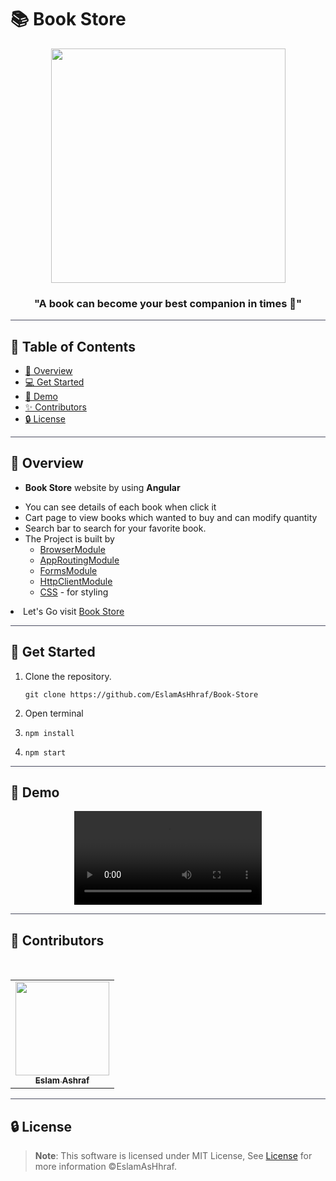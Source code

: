 # 📚 Book Store

<div align="center">

<img height=375px src="https://mir-s3-cdn-cf.behance.net/project_modules/max_1200/ab4f4e58178827.59f2178e70142.gif">
<div align="center"  width=10%>

### "A book can become your best companion in times 📙"

</div>
</div>

<hr style="background-color: #4b4c60"></hr>

## 📝 Table of Contents

- <a href ="#about"> 📙 Overview</a>
- <a href ="#started"> 💻 Get Started</a>
- <a href ="#video"> 🎥 Demo</a>
- <a href ="#contributors"> ✨ Contributors</a>
- <a href ="#license"> 🔒 License</a>
<hr style="background-color: #4b4c60"></hr>
<a id = "about"></a>

## 📙 Overview

<ul>
 <li>
 
 **Book Store** website by using **Angular**</li>
  <li>You can see details of each book when click it </li>
  <li>Cart page to view books which wanted to buy and can modify quantity </li>
  <li>Search bar to search for your favorite book.</li>
 <li> The Project is built by
 
 <ul>
    <li><a href="https://angular.io/api/platform-browser/BrowserModule">BrowserModule</a>  </li>
    <li><a href="https://angular.io/tutorial/tour-of-heroes/toh-pt5">AppRoutingModule</a>  </li>
    <li><a href="https://angular.io/guide/forms">FormsModule</a>  </li>
    <li><a href="https://angular.io/api/common/http/HttpClientModule">HttpClientModule</a>  </li>
    <li> <a href="https://en.wikipedia.org/wiki/CSS">CSS</a> - for styling </li>
   </ul>
   </li>
</ul>
<li>Let's Go visit <a href="https://book-store-1fa37.web.app/" target="_blank">Book Store</a>
</li>
<hr style="background-color: #4b4c60"></hr>
<a id = "Started"></a>

## 🚀 Get Started

<ol>
<li>Clone the repository.

<br>

```
git clone https://github.com/EslamAsHhraf/Book-Store
```

</li>
<li>Open terminal</li>
<li>

```
npm install
```

</li>
<li>

```
npm start
```

</li>
</ol>

<hr style="background-color: #4b4c60"></hr>
<a id ="Video"></a>

## 🎥 Demo

<div  align="center">
<video src="https://github.com/EslamAsHhraf/Neural-Network-Labs/assets/71986226/e8a528d0-a1a6-46c2-b8ca-c845723e3881">
</video> 
</div>

<hr style="background-color: #4b4c60"></hr>
<a id ="Contributors"></a>

## 👑 Contributors

<br>
<table >
  <tr>
        <td align="center"><a href="https://github.com/EslamAsHhraf"><img src="https://avatars.githubusercontent.com/u/71986226?v=4" width="150px;" alt=""/><br /><sub><b>Eslam Ashraf</b></sub></a><br /></td>
  </tr>
</table>

<hr style="background-color: #4b4c60"></hr>

<a id ="License"></a>

## 🔒 License

> **Note**: This software is licensed under MIT License, See [License](https://github.com/EslamAsHhraf/Book-Store/blob/main/LICENSE) for more information ©EslamAsHhraf.
